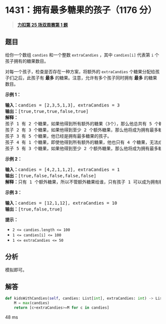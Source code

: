 # 1431：拥有最多糖果的孩子（1176 分）


> <u>**[力扣第 25 场双周赛第 1 题](https://leetcode.cn/problems/kids-with-the-greatest-number-of-candies/)**</u>

## 题目

<p>给你一个数组 <code>candies</code> 和一个整数 <code>extraCandies</code> ，其中 <code>candies[i]</code> 代表第 <code>i</code> 个孩子拥有的糖果数目。</p>

<p>对每一个孩子，检查是否存在一种方案，将额外的 <code>extraCandies</code> 个糖果分配给孩子们之后，此孩子有 <strong>最多</strong> 的糖果。注意，允许有多个孩子同时拥有 <strong>最多</strong> 的糖果数目。</p>



<p><strong>示例 1：</strong></p>

<pre><strong>输入：</strong>candies = [2,3,5,1,3], extraCandies = 3
<strong>输出：</strong>[true,true,true,false,true]
<strong>解释：</strong>
孩子 1 有 2 个糖果，如果他得到所有额外的糖果（3个），那么他总共有 5 个糖果，他将成为拥有最多糖果的孩子。
孩子 2 有 3 个糖果，如果他得到至少 2 个额外糖果，那么他将成为拥有最多糖果的孩子。
孩子 3 有 5 个糖果，他已经是拥有最多糖果的孩子。
孩子 4 有 1 个糖果，即使他得到所有额外的糖果，他也只有 4 个糖果，无法成为拥有糖果最多的孩子。
孩子 5 有 3 个糖果，如果他得到至少 2 个额外糖果，那么他将成为拥有最多糖果的孩子。
</pre>

<p><strong>示例 2：</strong></p>

<pre><strong>输入：</strong>candies = [4,2,1,1,2], extraCandies = 1
<strong>输出：</strong>[true,false,false,false,false]
<strong>解释：</strong>只有 1 个额外糖果，所以不管额外糖果给谁，只有孩子 1 可以成为拥有糖果最多的孩子。
</pre>

<p><strong>示例 3：</strong></p>

<pre><strong>输入：</strong>candies = [12,1,12], extraCandies = 10
<strong>输出：</strong>[true,false,true]
</pre>



<p><strong>提示：</strong></p>

<ul>
<li><code>2 &lt;= candies.length &lt;= 100</code></li>
<li><code>1 &lt;= candies[i] &lt;= 100</code></li>
<li><code>1 &lt;= extraCandies &lt;= 50</code></li>
</ul>




## 分析

模拟即可。

## 解答


```python
def kidsWithCandies(self, candies: List[int], extraCandies: int) -> List[bool]:
	M = max(candies)
	return [c+extraCandies>=M for c in candies]
```
48 ms
